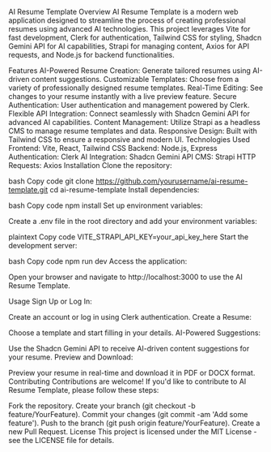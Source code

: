 AI Resume Template
Overview
AI Resume Template is a modern web application designed to streamline the process of creating professional resumes using advanced AI technologies. This project leverages Vite for fast development, Clerk for authentication, Tailwind CSS for styling, Shadcn Gemini API for AI capabilities, Strapi for managing content, Axios for API requests, and Node.js for backend functionalities.

Features
AI-Powered Resume Creation: Generate tailored resumes using AI-driven content suggestions.
Customizable Templates: Choose from a variety of professionally designed resume templates.
Real-Time Editing: See changes to your resume instantly with a live preview feature.
Secure Authentication: User authentication and management powered by Clerk.
Flexible API Integration: Connect seamlessly with Shadcn Gemini API for advanced AI capabilities.
Content Management: Utilize Strapi as a headless CMS to manage resume templates and data.
Responsive Design: Built with Tailwind CSS to ensure a responsive and modern UI.
Technologies Used
Frontend: Vite, React, Tailwind CSS
Backend: Node.js, Express
Authentication: Clerk
AI Integration: Shadcn Gemini API
CMS: Strapi
HTTP Requests: Axios
Installation
Clone the repository:

bash
Copy code
git clone https://github.com/yourusername/ai-resume-template.git
cd ai-resume-template
Install dependencies:

bash
Copy code
npm install
Set up environment variables:

Create a .env file in the root directory and add your environment variables:

plaintext
Copy code
VITE_STRAPI_API_KEY=your_api_key_here
Start the development server:

bash
Copy code
npm run dev
Access the application:

Open your browser and navigate to http://localhost:3000 to use the AI Resume Template.

Usage
Sign Up or Log In:

Create an account or log in using Clerk authentication.
Create a Resume:

Choose a template and start filling in your details.
AI-Powered Suggestions:

Use the Shadcn Gemini API to receive AI-driven content suggestions for your resume.
Preview and Download:

Preview your resume in real-time and download it in PDF or DOCX format.
Contributing
Contributions are welcome! If you'd like to contribute to AI Resume Template, please follow these steps:

Fork the repository.
Create your branch (git checkout -b feature/YourFeature).
Commit your changes (git commit -am 'Add some feature').
Push to the branch (git push origin feature/YourFeature).
Create a new Pull Request.
License
This project is licensed under the MIT License - see the LICENSE file for details.

